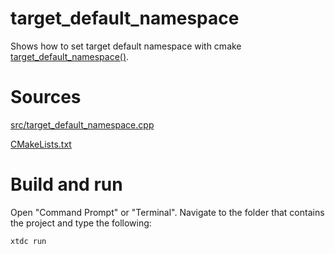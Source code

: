 # target_default_namespace

Shows how to set target default namespace with cmake [target_default_namespace()](https://codedocs.xyz/gammasoft71/xtd/_c_make_commands.html#TargetDefaultNamespaceSubSection).

# Sources

[src/target_default_namespace.cpp](src/target_default_namespace.cpp)

[CMakeLists.txt](CMakeLists.txt)

# Build and run

Open "Command Prompt" or "Terminal". Navigate to the folder that contains the project and type the following:

```shell
xtdc run
```

